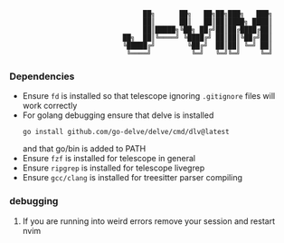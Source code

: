 ```
                                 ██╗      ██╗   ██╗██╗███╗   ███╗
                                 ██║      ██║   ██║██║████╗ ████║
                                 ██║█████╗╚██╗ ██╔╝██║██╔████╔██║
                            ██╗  ██║╚════╝ ╚████╔╝ ██║██║╚██╔╝██║
                            ╚█████╔╝        ╚██╔╝  ██║██║ ╚═╝ ██║
                             ╚════╝          ╚═╝   ╚═╝╚═╝     ╚═╝
```

### Dependencies
* Ensure `fd` is installed so that telescope ignoring `.gitignore` files will work correctly
* For golang debugging ensure that delve is installed 
    ```
    go install github.com/go-delve/delve/cmd/dlv@latest
    ```
    and that go/bin is added to PATH
* Ensure `fzf` is installed for telescope in general
* Ensure `ripgrep` is installed for telescope livegrep
* Ensure `gcc/clang` is installed for treesitter parser compiling

### debugging
1. If you are running into weird errors remove your session and restart nvim

